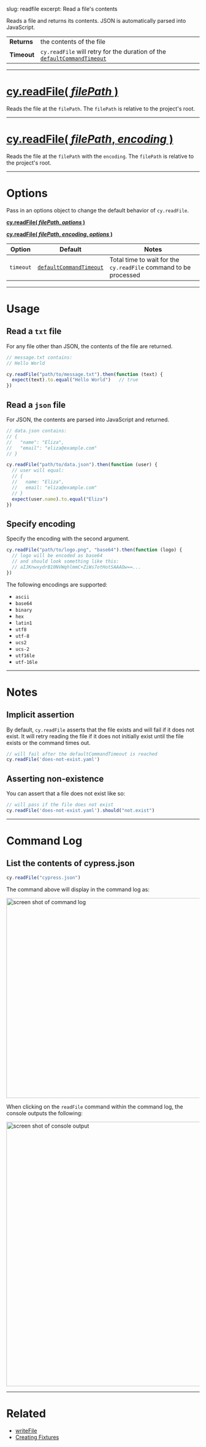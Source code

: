 slug: readfile
excerpt: Read a file's contents

Reads a file and returns its contents. JSON is automatically parsed into JavaScript.

| | |
|--- | --- |
| **Returns** | the contents of the file |
| **Timeout** | `cy.readFile` will retry for the duration of the [`defaultCommandTimeout`](https://on.cypress.io/guides/configuration#timeouts) |

***

# [cy.readFile( *filePath* )](#usage)

Reads the file at the `filePath`. The `filePath` is relative to the project's root.

***

# [cy.readFile( *filePath*, *encoding* )](#specify-encoding)

Reads the file at the `filePath` with the `encoding`. The `filePath` is relative to the project's root.

***

# Options

Pass in an options object to change the default behavior of `cy.readFile`.

**[cy.readFile( *filePath*, *options* )](#options-usage)**

**[cy.readFile( *filePath*, *encoding*, *options* )](#options-usage)**

Option | Default | Notes
--- | --- | ---
`timeout` | [`defaultCommandTimeout`](https://on.cypress.io/guides/configuration#timeouts) | Total time to wait for the `cy.readFile` command to be processed

***

# Usage

## Read a `txt` file

For any file other than JSON, the contents of the file are returned.

```javascript
// message.txt contains:
// Hello World

cy.readFile("path/to/message.txt").then(function (text) {
  expect(text).to.equal("Hello World")   // true
})
```

## Read a `json` file

For JSON, the contents are parsed into JavaScript and returned.

```javascript
// data.json contains:
// {
//   "name": "Eliza",
//   "email": "eliza@example.com"
// }

cy.readFile("path/to/data.json").then(function (user) {
  // user will equal:
  // {
  //   name: "Eliza",
  //   email: "eliza@example.com"
  // }
  expect(user.name).to.equal("Eliza")
})
```

## Specify encoding

Specify the encoding with the second argument.


```javascript
cy.readFile("path/to/logo.png", "base64").then(function (logo) {
  // logo will be encoded as base64
  // and should look something like this:
  // aIJKnwxydrB10NVWqhlmmC+ZiWs7otHotSAAAOw==...
})
```

The following encodings are supported:

* `ascii`
* `base64`
* `binary`
* `hex`
* `latin1`
* `utf8`
* `utf-8`
* `ucs2`
* `ucs-2`
* `utf16le`
* `utf-16le`

***

# Notes

## Implicit assertion

By default, `cy.readFile` asserts that the file exists and will fail if it does not exist. It will retry reading the file if it does not initially exist until the file exists or the command times out.

```javascript
// will fail after the defaultCommandTimeout is reached
cy.readFile('does-not-exist.yaml')
```

## Asserting non-existence

You can assert that a file does not exist like so:

```javascript
// will pass if the file does not exist
cy.readFile('does-not-exist.yaml').should("not.exist")
```

***

# Command Log

## List the contents of cypress.json

```javascript
cy.readFile("cypress.json")
```

The command above will display in the command log as:

<img width="521" alt="screen shot of command log" src="https://cloud.githubusercontent.com/assets/1157043/17934353/a02d6c34-69e5-11e6-8f1d-ab1eda17ab3b.png">

When clicking on the `readFile` command within the command log, the console outputs the following:

<img width="689" alt="screen shot of console output" src="https://cloud.githubusercontent.com/assets/1157043/17934460/089e0652-69e6-11e6-9f00-7eb282be0d27.png">

***

# Related

- [writeFile](https://on.cypress.io/api/writeFile)
- [Creating Fixtures](https://on.cypress.io/guides/creating-fixtures)
